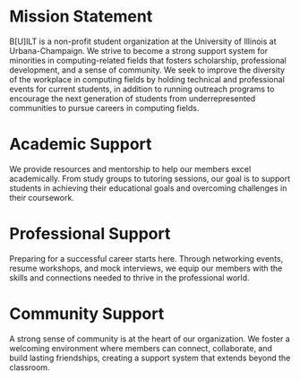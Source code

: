 # Mission Statement #

B[U]ILT is a non-profit student organization at the University of Illinois at Urbana-Champaign. We strive to become a strong support system for minorities in computing-related fields that fosters scholarship, professional development, and a sense of community. We seek to improve the diversity of the workplace in computing fields by holding technical and professional events for current students, in addition to running outreach programs to encourage the next generation of students from underrepresented communities to pursue careers in computing fields.

# Academic Support #
We provide resources and mentorship to help our members excel academically. From study groups to tutoring sessions, our goal is to support students in achieving their educational goals and overcoming challenges in their coursework.

# Professional Support #
Preparing for a successful career starts here. Through networking events, resume workshops, and mock interviews, we equip our members with the skills and connections needed to thrive in the professional world.

# Community Support #
A strong sense of community is at the heart of our organization. We foster a welcoming environment where members can connect, collaborate, and build lasting friendships, creating a support system that extends beyond the classroom.